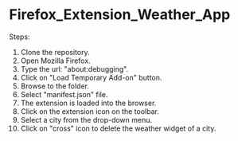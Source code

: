 # Firefox_Extension_Weather_App

Steps:
1. Clone the repository.
2. Open Mozilla Firefox.
3. Type the url: "about:debugging".
4. Click on "Load Temporary Add-on" button.
5. Browse to the folder.
6. Select "manifest.json" file.
7. The extension is loaded into the browser.
8. Click on the extension icon on the toolbar.
9. Select a city from the drop-down menu.
10. Click on "cross" icon to delete the weather widget of a city.
